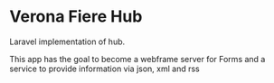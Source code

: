 # Verona Fiere Hub
Laravel implementation of hub.

This app has the goal to become a webframe server for Forms and a service to provide information via json, xml and rss 
